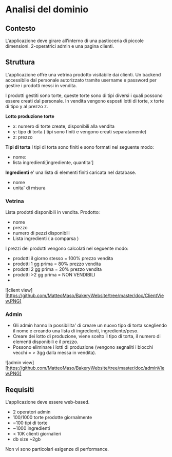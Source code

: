 # Analisi del dominio

## Contesto

L'applicazione deve girare all'interno di una pasticceria di piccole dimensioni. 2-operatrici admin e una pagina clienti.

## Struttura

L'applicazione offre una vetrina prodotto visitabile dai clienti.
Un backend accessibile dal personale autorizzato tramite username e password per gestire i prodotti messi in vendita.

I prodotti gestiti sono torte, queste torte sono di tipi diversi i quali possono essere creati dal personale.
In vendita vengono esposti lotti di torte, x torte di tipo y al prezzo z.

**Lotto produzione torte**
- x: numero di torte create, disponibili alla vendita
- y: tipo di torta ( tipi sono finiti e vengono creati separatamente)
- z: prezzo 

**Tipi di torta**
I tipi di torta sono finiti e sono formati nel seguente modo:
- nome:
- lista ingredienti[ingrediente, quantita']

**Ingredienti** e' una lista di elementi finiti caricata nel database.
- nome
- unita' di misura


### Vetrina

Lista prodotti disponibili in vendita.
Prodotto:
- nome
- prezzo
- numero di pezzi disponibili
- Lista ingredienti ( a comparsa )

I prezzi dei prodotti vengono calcolati nel seguente modo:
- prodotti il giorno stesso = 100% prezzo vendita
- prodotti 1 gg prima = 80% prezzo vendita
- prodotti 2 gg prima = 20% prezzo vendita
- prodotti >2 gg prima = NON VENDIBILI
- 
![client view][https://github.com/MatteoMaso/BakeryWebsite/tree/master/doc/ClientView.PNG]

### Admin

- Gli admin hanno la possibilita' di creare un nuovo tipo di torta scegliendo il nome e creando una lista di ingredienti, ingrediente/peso.
- Creare dei lotto di produzione, viene scelto il tipo di torta, il numero di elementi disponibili e il prezzo.
- Possono eliminare i lotti di produzione (vengono segnaliti i blocchi vecchi = > 3gg dalla messa in vendita).

![admin view][https://github.com/MatteoMaso/BakeryWebsite/tree/master/doc/adminView.PNG]

## Requisiti

L'applicazione deve essere web-based.
- 2 operatori admin
- 100/1000 torte prodotte giornalmente
- ~100 tipi di torte
- ~1000 ingredienti
- < 10K clienti giornalieri
- db size ~2gb

Non vi sono particolari esigenze di performance.

